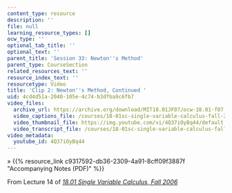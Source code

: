 ```yaml
---
content_type: resource
description: ''
file: null
learning_resource_types: []
ocw_type: ''
optional_tab_title: ''
optional_text: ''
parent_title: 'Session 33: Newton''s Method'
parent_type: CourseSection
related_resources_text: ''
resource_index_text: ''
resourcetype: Video
title: 'Clip 2: Newton''s Method, Continued '
uid: 4cd4d51a-2040-105e-4c74-b3dfba9c6fb7
video_files:
  archive_url: https://archive.org/download/MIT18.01JF07/ocw-18.01-f07-lec14_300k.mp4
  video_captions_file: /courses/18-01sc-single-variable-calculus-fall-2010/a038a31f69cd54a5be9e13bcb7040a6e_4Q37iOyBq44.vtt
  video_thumbnail_file: https://img.youtube.com/vi/4Q37iOyBq44/default.jpg
  video_transcript_file: /courses/18-01sc-single-variable-calculus-fall-2010/8cb015727548398fd5577cbc23fc7536_4Q37iOyBq44.pdf
video_metadata:
  youtube_id: 4Q37iOyBq44
---
```


» {{% resource_link c9317592-db36-2309-4a91-8cff09f3887f "Accompanying Notes (PDF)" %}}

From Lecture 14 of [_18.01 Single Variable Calculus, Fall 2006_](/courses/18-01-single-variable-calculus-fall-2006/pages/video-lectures)